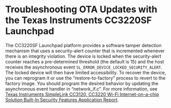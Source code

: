 # Troubleshooting OTA Updates with the Texas Instruments CC3220SF Launchpad<a name="ota-troubleshooting-ti"></a>

The CC3220SF Launchpad platform provides a software tamper detection mechanism that uses a security\-alert counter that is incremented whenever there is an integrity violation\. The device is locked when the security\-alert counter reaches a pre\-determined threshold \(the default is 15\) and the host receives the asynchronous event `SL_ERROR_DEVICE_LOCKED_SECURITY_ALERT`\. The locked device will then have limited accessibility\. To recover the device, you can reprogram it or use the “restore\-to\-factory” process to revert to the factory image\. You should program the desired behavior by updating the asynchronous event handler in “network\_if\.c”\. For more information, see [Texas Instruments SimpleLink CC3120, CC3220 Wi\-Fi Internet\-on\-a\-chip Solution Built\-In Security Features Application Report](http://www.ti.com/lit/an/swra509a/swra509a.pdf)\.